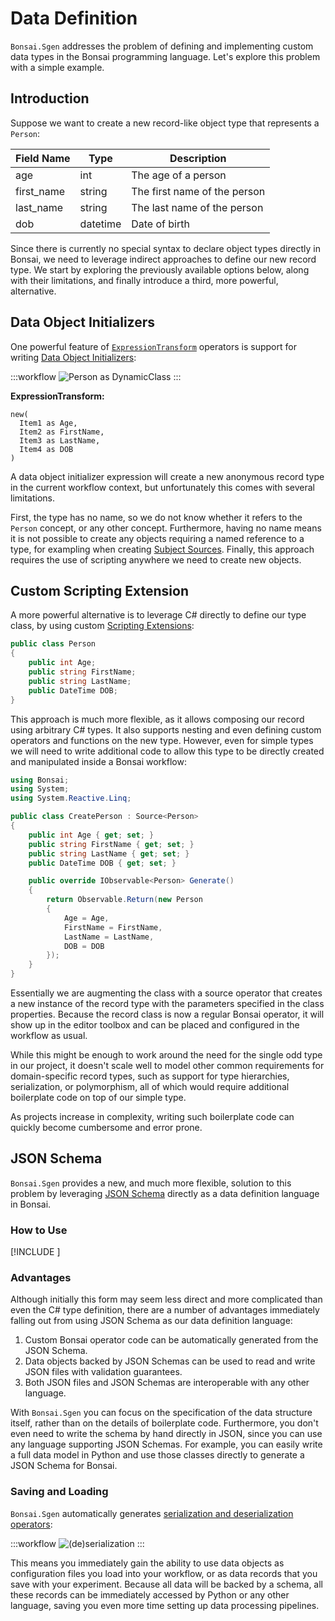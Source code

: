 # Data Definition

`Bonsai.Sgen` addresses the problem of defining and implementing custom data types in the Bonsai programming language. Let's explore this problem with a simple example.

## Introduction

Suppose we want to create a new record-like object type that represents a `Person`:

| Field Name | Type     | Description                  |
|------------|----------|------------------------------|
| age        | int      | The age of a person          |
| first_name | string   | The first name of the person |
| last_name  | string   | The last name of the person  |
| dob        | datetime | Date of birth                |

Since there is currently no special syntax to declare object types directly in Bonsai, we need to leverage indirect approaches to define our new record type. We start by exploring the previously available options below, along with their limitations, and finally introduce a third, more powerful, alternative.

## Data Object Initializers

One powerful feature of [`ExpressionTransform`](xref:Bonsai.Scripting.Expressions.ExpressionTransform) operators is support for writing [Data Object Initializers](xref:Bonsai.Scripting.Expressions.ExpressionTransform#data-object-initializers):

:::workflow
![Person as DynamicClass](~/workflows/person-example-dynamic-class.bonsai)
:::

**ExpressionTransform:**
```
new(
  Item1 as Age,
  Item2 as FirstName,
  Item3 as LastName,
  Item4 as DOB
)
```

A data object initializer expression will create a new anonymous record type in the current workflow context, but unfortunately this comes with several limitations.

First, the type has no name, so we do not know whether it refers to the `Person` concept, or any other concept. Furthermore, having no name means it is not possible to create any objects requiring a named reference to a type, for exampling when creating [Subject Sources](https://bonsai-rx.org/docs/articles/subjects.html#source-subjects). Finally, this approach requires the use of scripting anywhere we need to create new objects.

## Custom Scripting Extension

A more powerful alternative is to leverage C# directly to define our type class, by using custom [Scripting Extensions](https://bonsai-rx.org/docs/articles/scripting-extensions.html):

```csharp
public class Person
{
    public int Age;
    public string FirstName;
    public string LastName;
    public DateTime DOB;
}
```

This approach is much more flexible, as it allows composing our record using arbitrary C# types. It also supports nesting and even defining custom operators and functions on the new type. However, even for simple types we will need to write additional code to allow this type to be directly created and manipulated inside a Bonsai workflow:

```csharp
using Bonsai;
using System;
using System.Reactive.Linq;

public class CreatePerson : Source<Person>
{
    public int Age { get; set; }
    public string FirstName { get; set; }
    public string LastName { get; set; }
    public DateTime DOB { get; set; }

    public override IObservable<Person> Generate()
    {
        return Observable.Return(new Person
        {
            Age = Age,
            FirstName = FirstName,
            LastName = LastName,
            DOB = DOB
        });
    }
}
```

Essentially we are augmenting the class with a source operator that creates a new instance of the record type with the parameters specified in the class properties. Because the record class is now a regular Bonsai operator, it will show up in the editor toolbox and can be placed and configured in the workflow as usual.

While this might be enough to work around the need for the single odd type in our project, it doesn't scale well to model other common requirements for domain-specific record types, such as support for type hierarchies, serialization, or polymorphism, all of which would require additional boilerplate code on top of our simple type.

As projects increase in complexity, writing such boilerplate code can quickly become cumbersome and error prone.

## JSON Schema

`Bonsai.Sgen` provides a new, and much more flexible, solution to this problem by leveraging [JSON Schema](https://json-schema.org/) directly as a data definition language in Bonsai.

### How to Use

[!INCLUDE [](example-person.md)]

### Advantages

Although initially this form may seem less direct and more complicated than even the C# type definition, there are a number of advantages immediately falling out from using JSON Schema as our data definition language:

1. Custom Bonsai operator code can be automatically generated from the JSON Schema.
2. Data objects backed by JSON Schemas can be used to read and write JSON files with validation guarantees.
3. Both JSON files and JSON Schemas are interoperable with any other language.

With `Bonsai.Sgen` you can focus on the specification of the data structure itself, rather than on the details of boilerplate code. Furthermore, you don't even need to write the schema by hand directly in JSON, since you can use any language supporting JSON Schemas. For example, you can easily write a full data model in Python and use those classes directly to generate a JSON Schema for Bonsai.

### Saving and Loading

`Bonsai.Sgen` automatically generates [serialization and deserialization operators](basic-usage.md#serialization-and-deserialization):

:::workflow
![(de)serialization](~/workflows/simple-serialization-example.bonsai)
:::

This means you immediately gain the ability to use data objects as configuration files you load into your workflow, or as data records that you save with your experiment. Because all data will be backed by a schema, all these records can be immediately accessed by Python or any other language, saving you even more time setting up data processing pipelines.